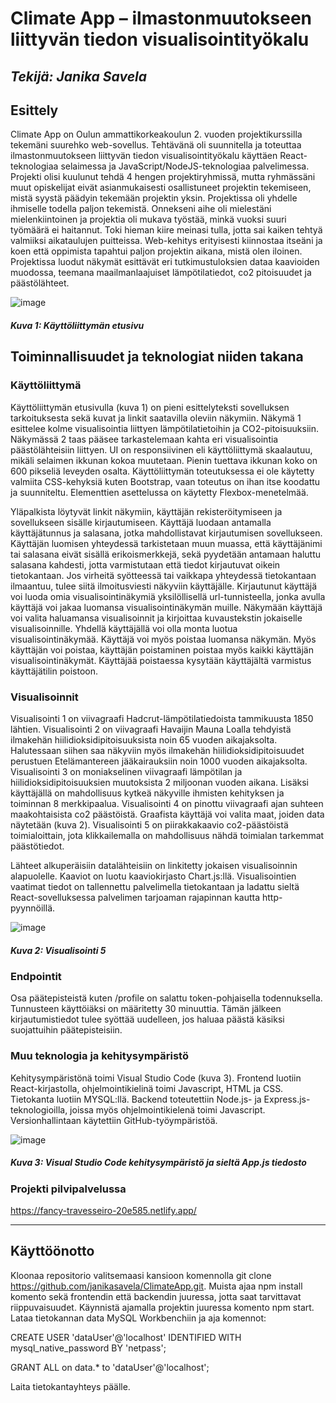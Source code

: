 # Climate App – ilmastonmuutokseen liittyvän tiedon visualisointityökalu

## _Tekijä: Janika Savela_

## Esittely

Climate App on Oulun ammattikorkeakoulun 2. vuoden projektikurssilla tekemäni suurehko web-sovellus. Tehtävänä oli suunnitella ja toteuttaa ilmastonmuutokseen liittyvän tiedon visualisointityökalu käyttäen React-teknologiaa selaimessa ja JavaScript/NodeJS-teknologiaa palvelimessa. Projekti olisi kuulunut tehdä 4 hengen projektiryhmissä, mutta ryhmässäni muut opiskelijat eivät asianmukaisesti osallistuneet projektin tekemiseen, mistä syystä päädyin tekemään projektin yksin. Projektissa oli yhdelle ihmiselle todella paljon tekemistä. Onnekseni aihe oli mielestäni mielenkiintoinen ja projektia oli mukava työstää, minkä vuoksi suuri työmäärä ei haitannut. Toki hieman kiire meinasi tulla, jotta sai kaiken tehtyä valmiiksi aikataulujen puitteissa. Web-kehitys erityisesti kiinnostaa itseäni ja koen että oppimista tapahtui paljon projektin aikana, mistä olen iloinen. Projektissa luodut näkymät esittävät eri tutkimustuloksien dataa kaavioiden muodossa, teemana maailmanlaajuiset lämpötilatiedot, co2 pitoisuudet ja päästölähteet.

![image](https://user-images.githubusercontent.com/115933418/234164279-8d0c78f3-4a5d-4f1b-982d-a2a94ccf0770.png)
##### Kuva 1: Käyttöliittymän etusivu


## Toiminnallisuudet ja teknologiat niiden takana

### Käyttöliittymä

Käyttöliittymän etusivulla (kuva 1) on pieni esittelyteksti sovelluksen tarkoituksesta sekä kuvat ja linkit saatavilla oleviin näkymiin. Näkymä 1 esittelee kolme visualisointia liittyen lämpötilatietoihin ja CO2-pitoisuuksiin. Näkymässä 2 taas pääsee tarkastelemaan kahta eri visualisointia päästölähteisiin liittyen. UI on responsiivinen eli käyttöliittymä skaalautuu, mikäli selaimen ikkunan kokoa muutetaan. Pienin tuettava ikkunan koko on 600 pikseliä leveyden osalta. Käyttöliittymän toteutuksessa ei ole käytetty valmiita CSS-kehyksiä kuten Bootstrap, vaan toteutus on ihan itse koodattu ja suunniteltu. Elementtien asettelussa on käytetty Flexbox-menetelmää.

Yläpalkista löytyvät linkit näkymiin, käyttäjän rekisteröitymiseen ja sovellukseen sisälle kirjautumiseen. Käyttäjä luodaan antamalla käyttäjätunnus ja salasana, jotka mahdollistavat kirjautumisen sovellukseen. Käyttäjän luomisen yhteydessä tarkistetaan muun muassa, että käyttäjänimi tai salasana eivät sisällä erikoismerkkejä, sekä pyydetään antamaan haluttu salasana kahdesti, jotta varmistutaan että tiedot kirjautuvat oikein tietokantaan. Jos virheitä syötteessä tai vaikkapa yhteydessä tietokantaan ilmaantuu, tulee siitä ilmoitusviesti näkyviin käyttäjälle. Kirjautunut käyttäjä voi luoda omia visualisointinäkymiä yksilöllisellä url-tunnisteella, jonka avulla käyttäjä voi jakaa luomansa visualisointinäkymän muille. Näkymään käyttäjä voi valita haluamansa visualisoinnit ja kirjoittaa kuvaustekstin jokaiselle visualisoinnille. Yhdellä käyttäjällä voi olla monta luotua visualisointinäkymää. Käyttäjä voi myös poistaa luomansa näkymän. Myös käyttäjän voi poistaa, käyttäjän poistaminen poistaa myös kaikki käyttäjän visualisointinäkymät. Käyttäjää poistaessa kysytään käyttäjältä varmistus käyttäjätilin poistoon.

### Visualisoinnit

Visualisointi 1 on viivagraafi Hadcrut-lämpötilatiedoista tammikuusta 1850 lähtien. Visualisointi 2 on viivagraafi Havaijin Mauna Loalla tehdyistä ilmakehän hiilidioksidipitoisuuksista noin 65 vuoden aikajaksolta. Halutessaan siihen saa näkyviin myös ilmakehän hiilidioksidipitoisuudet perustuen Etelämantereen jääkairauksiin noin 1000 vuoden aikajaksolta. Visualisointi 3 on moniakselinen viivagraafi lämpötilan ja hiilidioksidipitoisuuksien muutoksista 2 miljoonan vuoden aikana. Lisäksi käyttäjällä on mahdollisuus kytkeä näkyville ihmisten kehityksen ja toiminnan 8 merkkipaalua. Visualisointi 4 on pinottu viivagraafi ajan suhteen maakohtaisista co2 päästöistä. Graafista käyttäjä voi valita maat, joiden data näytetään (kuva 2). Visualisointi 5 on piirakkakaavio co2-päästöistä toimialoittain, jota klikkailemalla on mahdollisuus nähdä toimialan tarkemmat päästötiedot.

Lähteet alkuperäisiin datalähteisiin on linkitetty jokaisen visualisoinnin alapuolelle. Kaaviot on luotu kaaviokirjasto Chart.js:llä. Visualisointien vaatimat tiedot on tallennettu palvelimella tietokantaan ja ladattu sieltä React-sovelluksessa palvelimen tarjoaman rajapinnan kautta http-pyynnöillä.

![image](https://user-images.githubusercontent.com/115933418/234164324-73e7b273-55dc-45a3-8532-d469418f1e69.png)
##### Kuva 2: Visualisointi 5


### Endpointit

Osa päätepisteistä kuten /profile on salattu token-pohjaisella todennuksella. Tunnusteen käyttöiäksi on määritetty 30 minuuttia. Tämän jälkeen kirjautumistiedot tulee syöttää uudelleen, jos haluaa päästä käsiksi suojattuihin päätepisteisiin.

### Muu teknologia ja kehitysympäristö

Kehitysympäristönä toimi Visual Studio Code (kuva 3). Frontend luotiin React-kirjastolla, ohjelmointikielinä toimi Javascript, HTML ja CSS. Tietokanta luotiin MYSQL:llä. Backend toteutettiin Node.js- ja Express.js- teknologioilla, joissa myös ohjelmointikielenä toimi Javascript. Versionhallintaan käytettiin GitHub-työympäristöä.

![image](https://user-images.githubusercontent.com/115933418/234164359-4ae06bd7-2922-43f9-9546-0388e0c18a84.png)
##### Kuva 3: Visual Studio Code kehitysympäristö ja sieltä App.js tiedosto


### Projekti pilvipalvelussa

https://fancy-travesseiro-20e585.netlify.app/

---

## Käyttöönotto

Kloonaa repositorio valitsemaasi kansioon komennolla git clone https://github.com/janikasavela/ClimateApp.git. Muista ajaa npm install komento sekä frontendin että backendin juuressa, jotta saat tarvittavat riippuvaisuudet. Käynnistä ajamalla projektin juuressa komento npm start. Lataa tietokannan data MySQL Workbenchiin ja aja komennot:

CREATE USER 'dataUser'@'localhost' IDENTIFIED WITH mysql_native_password BY 'netpass'; 

GRANT ALL on data.* to 'dataUser'@'localhost';

Laita tietokantayhteys päälle.
